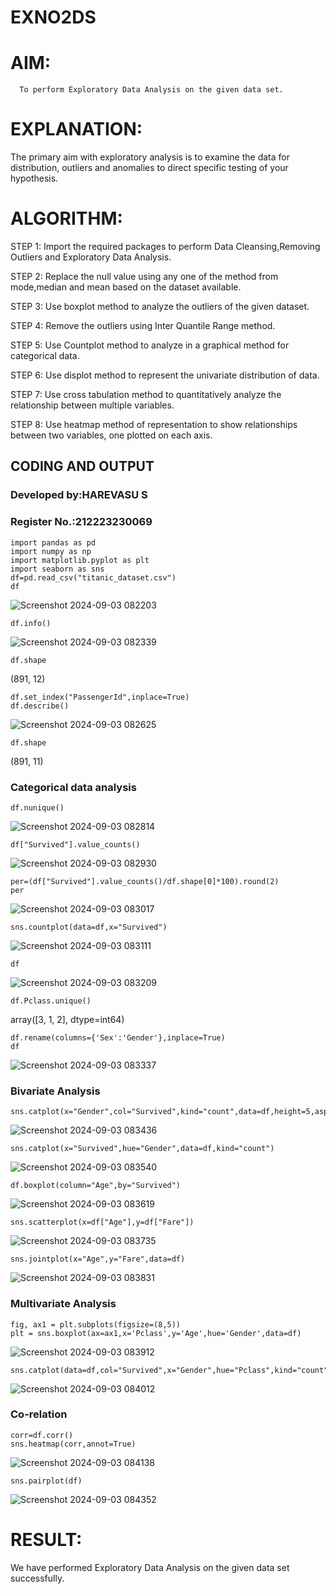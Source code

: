 # EXNO2DS
# AIM:

      To perform Exploratory Data Analysis on the given data set.
      
# EXPLANATION:

  The primary aim with exploratory analysis is to examine the data for distribution, outliers and anomalies to direct specific testing of your hypothesis.
  
# ALGORITHM:

STEP 1: Import the required packages to perform Data Cleansing,Removing Outliers and Exploratory Data Analysis.

STEP 2: Replace the null value using any one of the method from mode,median and mean based on the dataset available.

STEP 3: Use boxplot method to analyze the outliers of the given dataset.

STEP 4: Remove the outliers using Inter Quantile Range method.

STEP 5: Use Countplot method to analyze in a graphical method for categorical data.

STEP 6: Use displot method to represent the univariate distribution of data.

STEP 7: Use cross tabulation method to quantitatively analyze the relationship between multiple variables.

STEP 8: Use heatmap method of representation to show relationships between two variables, one plotted on each axis.

## CODING AND OUTPUT

### Developed by:HAREVASU S
### Register No.:212223230069

~~~
import pandas as pd
import numpy as np
import matplotlib.pyplot as plt
import seaborn as sns 
df=pd.read_csv("titanic_dataset.csv")
df
~~~

![Screenshot 2024-09-03 082203](https://github.com/user-attachments/assets/ec2099a5-cc87-45ac-914e-1fa9d28b413e)

~~~
df.info()
~~~

![Screenshot 2024-09-03 082339](https://github.com/user-attachments/assets/701ae975-c450-4950-9c37-a3d063018b60)

~~~
df.shape
~~~

(891, 12)

~~~
df.set_index("PassengerId",inplace=True)
df.describe()
~~~

![Screenshot 2024-09-03 082625](https://github.com/user-attachments/assets/8ffd8586-fbc8-449e-b863-866ca9d5ee82)

~~~
df.shape
~~~

(891, 11)


### Categorical data analysis
       
~~~
df.nunique()
~~~

![Screenshot 2024-09-03 082814](https://github.com/user-attachments/assets/e8435a22-a168-4650-8347-1cbaa42971bd)

~~~
df["Survived"].value_counts()
~~~

![Screenshot 2024-09-03 082930](https://github.com/user-attachments/assets/501eedff-179a-41f2-9edc-48ef4a2e0ddb)

~~~
per=(df["Survived"].value_counts()/df.shape[0]*100).round(2)
per
~~~

![Screenshot 2024-09-03 083017](https://github.com/user-attachments/assets/14c60dca-d087-49f5-a1c0-f00f3e49666f)

~~~
sns.countplot(data=df,x="Survived")
~~~

![Screenshot 2024-09-03 083111](https://github.com/user-attachments/assets/6081d94c-ca7b-442f-81dc-f63185cab764)

~~~
df
~~~

![Screenshot 2024-09-03 083209](https://github.com/user-attachments/assets/88d1d036-9854-4a95-a9b2-7a3ea71cf585)

~~~
df.Pclass.unique()
~~~

array([3, 1, 2], dtype=int64)

~~~
df.rename(columns={'Sex':'Gender'},inplace=True)
df
~~~

![Screenshot 2024-09-03 083337](https://github.com/user-attachments/assets/8b6e46f2-0568-4b8f-bed5-557ada936974)


### Bivariate Analysis

~~~
sns.catplot(x="Gender",col="Survived",kind="count",data=df,height=5,aspect=.7)
~~~

![Screenshot 2024-09-03 083436](https://github.com/user-attachments/assets/0b5c353a-a86a-4e4c-b85b-bc7577938116)

~~~
sns.catplot(x="Survived",hue="Gender",data=df,kind="count")
~~~

![Screenshot 2024-09-03 083540](https://github.com/user-attachments/assets/47d021f2-1b1d-4e24-a5c4-b51795d20ec2)

~~~
df.boxplot(column="Age",by="Survived")
~~~

![Screenshot 2024-09-03 083619](https://github.com/user-attachments/assets/f60e5924-9587-4c12-8f27-272807ed8e3e)

~~~
sns.scatterplot(x=df["Age"],y=df["Fare"])
~~~

![Screenshot 2024-09-03 083735](https://github.com/user-attachments/assets/c4dd4085-99c6-4ddd-98d8-4d6d90fb05aa)

~~~
sns.jointplot(x="Age",y="Fare",data=df)
~~~

![Screenshot 2024-09-03 083831](https://github.com/user-attachments/assets/a748af80-2ef4-48e2-b6ee-0b94eac18c69)



### Multivariate Analysis

~~~
fig, ax1 = plt.subplots(figsize=(8,5))
plt = sns.boxplot(ax=ax1,x='Pclass',y='Age',hue='Gender',data=df)
~~~

![Screenshot 2024-09-03 083912](https://github.com/user-attachments/assets/7c6d01b2-cdc9-49fa-9599-8a6f9db25912)

~~~
sns.catplot(data=df,col="Survived",x="Gender",hue="Pclass",kind="count")
~~~

![Screenshot 2024-09-03 084012](https://github.com/user-attachments/assets/7836d240-4977-4149-a314-17253648818c)



### Co-relation

~~~
corr=df.corr()
sns.heatmap(corr,annot=True)
~~~

![Screenshot 2024-09-03 084138](https://github.com/user-attachments/assets/59c83d73-b80b-4d8f-bc8f-18bfd31c02a8)

~~~
sns.pairplot(df)
~~~

![Screenshot 2024-09-03 084352](https://github.com/user-attachments/assets/899c16f0-c9cb-46c8-bd7b-568e74de9390)



# RESULT:
We have performed Exploratory Data Analysis on the given data set successfully.
